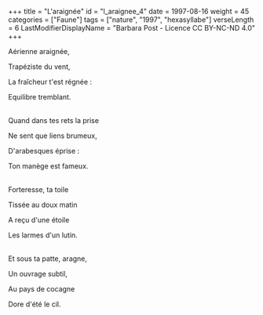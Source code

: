 +++
title = "L'araignée"
id = "l_araignee_4"
date = 1997-08-16
weight = 45
categories = ["Faune"]
tags = ["nature", "1997", "hexasyllabe"]
verseLength = 6
LastModifierDisplayName = "Barbara Post - Licence CC BY-NC-ND 4.0"
+++

Aérienne araignée,

Trapéziste du vent,

La fraîcheur t'est régnée :

Equilibre tremblant.

 \
Quand dans tes rets la prise

Ne sent que liens brumeux,

D'arabesques éprise :

Ton manège est fameux.

 \
Forteresse, ta toile

Tissée au doux matin

A reçu d'une étoile

Les larmes d'un lutin.

 \
Et sous ta patte, aragne,

Un ouvrage subtil,

Au pays de cocagne

Dore d'été le cil.
